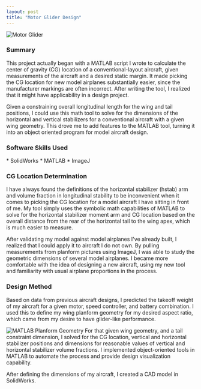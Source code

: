 ```yaml
---
layout: post
title: "Motor Glider Design"
---
```

![Motor Glider]({{site.url}}/assets/portfolio/mg_full.jpg "Fixed wing aircraft")
<!--more-->
<h3>Summary</h3>
This project actually began with a MATLAB script I wrote to calculate the center of gravity (CG) location of a conventional-layout aircraft, given measurements of the aircraft and a desired static margin. It made picking the CG location for new model airplanes substantially easier, since the manufacturer markings are often incorrect. After writing the tool, I realized that it might have applicability in a design project.

Given a constraining overall longitudinal length for the wing and tail positions, I could use this math tool to solve for the dimensions of the horizontal and vertical stabilizers for a conventional aircraft with a given wing geometry. This drove me to add features to the MATLAB tool, turning it into an object oriented program for model aircraft design.

<h3>Software Skills Used</h3>
* SolidWorks
* MATLAB
* ImageJ

<h3>CG Location Determination</h3>
I have always found the definitions of the horizontal stabilizer (hstab) arm and volume fraction in longitudinal stability to be inconvenient when it comes to picking the CG location for a model aircraft I have sitting in front of me. My tool simply uses the symbolic math capabilities of MATLAB to solve for the horizontal stabilizer moment arm and CG location based on the overall distance from the rear of the horizontal tail to the wing apex, which is much easier to measure.

After validating my model against model airplanes I've already built, I realized that I could apply it to aircraft I do not own. By pulling measurements from planform pictures using ImageJ, I was able to study the geometric dimensions of several model airplanes. I became more comfortable with the idea of designing a new aircraft, using my new tool and familiarity with usual airplane proportions in the process.

<h3>Design Method</h3>
Based on data from previous aircraft designs, I predicted the takeoff weight of my aircraft for a given motor, speed controller, and battery combination. I used this to define my wing planform geometry for my desired aspect ratio, which came from my desire to have glider-like performance.

![MATLAB Planform Geometry]({{site.url}}/assets/portfolio/mg_matlab.png)
For that given wing geometry, and a tail constraint dimension, I solved for the CG location, vertical and horizontal stabilizer positions and dimensions for reasonable values of vertical and horizontal stabilizer volume fractions. I implemented object-oriented tools in MATLAB to automate the process and provide design visualization capability.

After defining the dimensions of my aircraft, I created a CAD model in SolidWorks.
